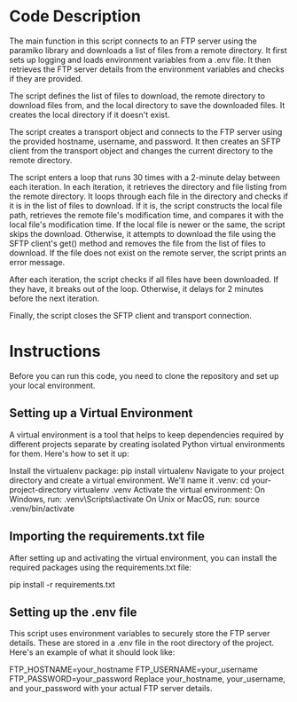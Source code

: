 
# Code Description
The main function in this script connects to an FTP server using the paramiko library and downloads a list of files from a remote directory. It first sets up logging and loads environment variables from a .env file. It then retrieves the FTP server details from the environment variables and checks if they are provided.

The script defines the list of files to download, the remote directory to download files from, and the local directory to save the downloaded files. It creates the local directory if it doesn't exist.

The script creates a transport object and connects to the FTP server using the provided hostname, username, and password. It then creates an SFTP client from the transport object and changes the current directory to the remote directory.

The script enters a loop that runs 30 times with a 2-minute delay between each iteration. In each iteration, it retrieves the directory and file listing from the remote directory. It loops through each file in the directory and checks if it is in the list of files to download. If it is, the script constructs the local file path, retrieves the remote file's modification time, and compares it with the local file's modification time. If the local file is newer or the same, the script skips the download. Otherwise, it attempts to download the file using the SFTP client's get() method and removes the file from the list of files to download. If the file does not exist on the remote server, the script prints an error message.

After each iteration, the script checks if all files have been downloaded. If they have, it breaks out of the loop. Otherwise, it delays for 2 minutes before the next iteration.

Finally, the script closes the SFTP client and transport connection.

# Instructions 
Before you can run this code, you need to clone the repository and set up your local environment.

## Setting up a Virtual Environment
A virtual environment is a tool that helps to keep dependencies required by different projects separate by creating isolated Python virtual environments for them. Here's how to set it up:

Install the virtualenv package:
pip install virtualenv
Navigate to your project directory and create a virtual environment. We'll name it .venv:
cd your-project-directory
virtualenv .venv
Activate the virtual environment:
On Windows, run:
.venv\Scripts\activate
On Unix or MacOS, run:
source .venv/bin/activate

## Importing the requirements.txt file
After setting up and activating the virtual environment, you can install the required packages using the requirements.txt file:

pip install -r requirements.txt

## Setting up the .env file
This script uses environment variables to securely store the FTP server details. These are stored in a .env file in the root directory of the project. Here's an example of what it should look like:

FTP_HOSTNAME=your_hostname
FTP_USERNAME=your_username
FTP_PASSWORD=your_password
Replace your_hostname, your_username, and your_password with your actual FTP server details.

